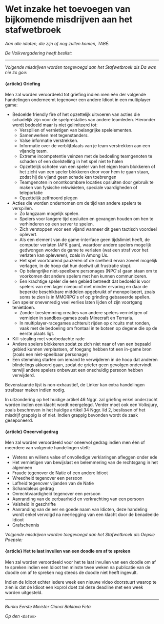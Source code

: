 # Wet inzake het toevoegen van bijkomende misdrijven aan het stafwetbroek

_Aan alle idioten, die zijn of nog zullen komen, TABÉ._

_De Volkvergadering heeft beslist:_

--------------------------

_Volgende misdrijven worden toegevoegd aan het Stafwetbroek als Da was nie zo goe:_

#### {article} Griefing
Men zal worden veroordeeld tot griefing indien men één der volgende handelingen onderneemt tegenover een andere Idioot in een multiplayer game:

* Bedoelde friendly fire of het opzettelijk uitvoeren van acties die schadelijk zijn voor de spelprestaties van andere teamleden. Hieronder wordt bedoeld maar is niet gelimiteerd tot:
    * Verspillen of vernietigen van belangrijke spelelementen.
    * Samenwerken met tegenstanders.
    * Valse informatie verstrekken.
    * Informatie over de verblijfplaats van je team verstrekken aan een vijandig team.
    * Extreme incompetentie veinzen met de bedoeling teamgenoten te schaden of een doelstelling in het spel niet te halen
    * Opzettelijk schoten van een speler van het eigen team blokkeren of het zicht van een speler blokkeren door voor hem te gaan staan, zodat hij de vijand geen schade kan toebrengen
    * Teamgenoten in onontkoombare locaties opsluiten door gebruik te maken van fysische rekwisieten, speciale vaardigheden of teleportatie
    * Opzettelijk zelfmoord plegen
* Acties die worden ondernomen om de tijd van andere spelers te verspillen.
    * Zo langzaam mogelijk spelen.
    * Spelers voor langere tijd opsluiten en gevangen houden om hen te verhinderen op een server te spelen.
    * Zich verstoppen voor een vijand wanneer dit geen tactisch voordeel oplevert.
    * Als een element van de game-interface geen tijdslimiet heeft, de computer verlaten (AFK gaan), waardoor andere spelers mogelijk gedwongen worden de game te verlaten (wat een straf voor het verlaten kan opleveren), zoals in Among Us.
    * Het spel voortdurend pauzeren of de snelheid ervan zoveel mogelijk verlagen, in de hoop dat hun doelwit uit frustratie stopt.
    * Op belangrijke niet-speelbare personages (NPC's) gaan staan om te voorkomen dat andere spelers met hen kunnen communiceren.
    * Een krachtige speler die een gebied betreedt dat bedoeld is voor spelers van een lager niveau of met minder ervaring en daar de beperkte beschikbare middelen opgebruikt of monopoliseert, zoals soms te zien is in MMORPG's of op grinding gebaseerde spellen.
* Een speler onevenredig veel verlies laten lijden of zijn voortgang tenietdoen.
    * Zonder toestemming creaties van andere spelers vernietigen of vernielen in sandbox-games zoals Minecraft en Terraria.
    * In multiplayer-racegames achteruit rijden op circuits met ronden, vaak met de bedoeling om frontaal in te botsen op degene die op de eerste plaats ligt.
* Kill-stealing met voorbedachte rade
* Andere spelers blokkeren zodat ze zich niet naar of van een bepaald gebied kunnen verplaatsen, of toegang hebben tot een in-game bron (zoals een niet-speelbaar personage)
* Een stemming starten om iemand te verwijderen in de hoop dat anderen blindelings akkoord gaan, zodat de griefer geen gevolgen ondervindt terwijl andere spelers onbewust een onschuldig persoon hebben verwijderd.

Bovenstaande lijst is non-exhaustief, de Linker kan extra handelingen strafbaar maken indien nodig.

In uitzondering op het huidige artikel 46 Nggr. zal griefing enkel onderzocht worden indien een klacht wordt neergelegd.
Verder moet ook een Volksjury, zoals beschreven in het huidige artikel 34 Nggr. lid 2, beslissen of het misdrijf grappig is of niet. Indien grappig bevonden wordt de zaak geseponeerd. 

#### {article} Oneervol gedrag
Men zal worden veroordeeld voor oneervol gedrag indien men één of meerdere van volgende handelingen stelt:

* Wetens en willens valse of onvolledige verklaringen afleggen onder ede
* Het vernietigen van bewijslast en belemmering van de rechtsgang in het algemeen
* Fraude tegenover de Natie of een andere Idioot
* Wreedheid tegenover een persoon
* Lafheid tegenover vijanden van de Natie
* Schandaleus gedrag
* Onrechtvaardigheid tegenover een persoon
* Aanranding van de eerbaarheid en verkrachting van een persoon
* Valsheid in geschrifte
* Aanranding van de eer en goede naam van Idioten, deze handeling wordt enkel vervolgd na neerlegging van een klacht door de benadeelde Idioot
* Grafschennis

_Volgende misdrijven worden toegevoegd aan het Stafwetbroek als Oepsie Poepsie:_

#### {article} Het te laat invullen van een doodle om af te spreken
Men zal worden veroordeeld voor het te laat invullen van een doodle om af te spreken indien een Idioot ten minste twee weken na publicatie van de doodle om af te spreken nog steeds de doodle niet heeft ingevult.

Indien de Idioot echter iedere week een nieuwe video doorstuurt waarop te zien is dat de Idioot een koprol doet zal deze deadline met een week worden uitgesteld.

--------------------------

_Buriku Eerste Minister Cianci Baklava Feta_

_Op den ``<Datum>``_